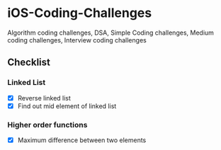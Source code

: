 # iOS-Coding-Challenges
Algorithm coding challenges, DSA, Simple Coding challenges, Medium coding challenges, Interview coding challenges

## Checklist

### Linked List
- [x] Reverse linked list
- [x] Find out mid element of linked list

### Higher order functions
- [x] Maximum difference between two elements
